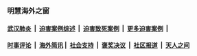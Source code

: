 
### 明慧海外之窗

####  [武汉肺炎](indexes/365.md?t=02041600) &nbsp;|&nbsp;  [迫害案例综述](indexes/328.md?t=02041600) &nbsp;|&nbsp; [迫害致死案例](indexes/277.md?t=02041600)  &nbsp;|&nbsp; [更多迫害案例](indexes/81.md?t=02041600)  &nbsp;|&nbsp; 
####  [时事评论](indexes/251.md?t=02041600) &nbsp;|&nbsp; [海外简讯](indexes/245.md?t=02041600)&nbsp;|&nbsp;  [社会支持](indexes/140.md?t=02041600) &nbsp;|&nbsp; [褒奖决议](indexes/282.md?t=02041600) &nbsp;|&nbsp; [社区报道](indexes/91.md?t=02041600)  &nbsp;|&nbsp; [天人之间](indexes/78.md?t=02041600) 

